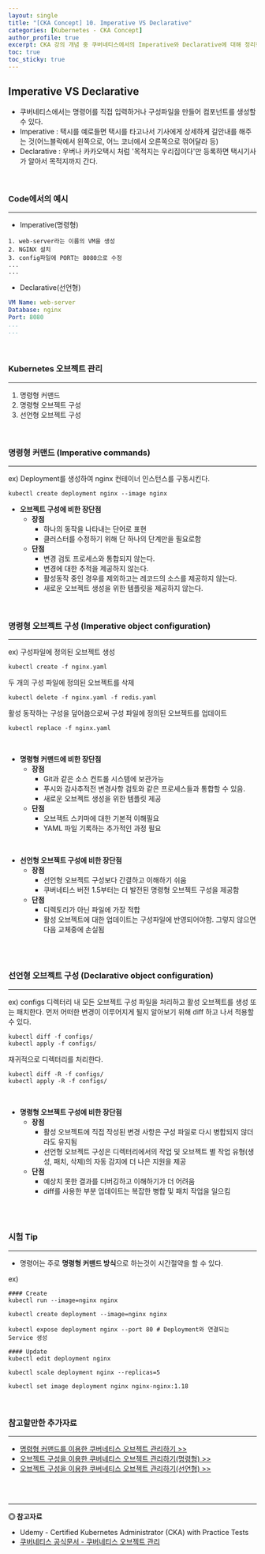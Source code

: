```yaml
---
layout: single
title: "[CKA Concept] 10. Imperative VS Declarative"
categories: [Kubernetes - CKA Concept]
author_profile: true
excerpt: CKA 강의 개념 중 쿠버네티스에서의 Imperative와 Declarative에 대해 정리한다. 
toc: true
toc_sticky: true
---
```


## Imperative VS Declarative
- 쿠버네티스에서는 명령어를 직접 입력하거나 구성파일을 만들어 컴포넌트를 생성할 수 있다.
- Imperative : 택시를 예로들면 택시를 타고나서 기사에게 상세하게 길안내를 해주는 것(어느블락에서 왼쪽으로, 어느 코너에서 오른쪽으로 꺾어달라 등)
- Declarative : 우버나 카카오택시 처럼 '목적지는 우리집이다'만 등록하면 택시기사가 알아서 목적지까지 간다.

<br>

### Code에서의 예시
-----------------------------
- Imperative(명령형)
```shell
1. web-server라는 이름의 VM을 생성
2. NGINX 설치
3. config파일에 PORT는 8080으로 수정
...
...
```

- Declarative(선언형)
```yml
VM Name: web-server
Database: nginx
Port: 8080
...
...
```

<br>

### Kubernetes 오브젝트 관리
---------------------------
1. 명령형 커맨드
2. 명령형 오브젝트 구성
3. 선언형 오브젝트 구성

<br>

### 명령형 커맨드 (Imperative commands)
--------------------
ex) Deployment를 생성하여 nginx 컨테이너 인스턴스를 구동시킨다.
```shell
kubectl create deployment nginx --image nginx
```

- **오브젝트 구성에 비한 장단점**
    - **장점**
        - 하나의 동작을 나타내는 단어로 표현
        - 클러스터를 수정하기 위해 단 하나의 단계만을 필요로함
    - **단점**
        - 변경 검토 프로세스와 통합되지 않는다.
        - 변경에 대한 추적을 제공하지 않는다.
        - 활성동작 중인 경우를 제외하고는 레코드의 소스를 제공하지 않는다.
        - 새로운 오브젝트 생성을 위한 템플릿을 제공하지 않는다.

<br>

### 명령형 오브젝트 구성 (Imperative object configuration)
--------------------
ex) 구성파일에 정의된 오브젝트 생성

```shell
kubectl create -f nginx.yaml
```

두 개의 구성 파일에 정의된 오브젝트를 삭제

```shell
kubectl delete -f nginx.yaml -f redis.yaml
```

활성 동작하는 구성을 덮어씀으로써 구성 파일에 정의된 오브젝트를 업데이트
```shell
kubectl replace -f nginx.yaml
```

<br>

- **명령형 커맨드에 비한 장단점**
    - **장점**
        - Git과 같은 소스 컨트롤 시스템에 보관가능
        - 푸시와 감사추적전 변경사항 검토와 같은 프로세스들과 통합할 수 있음.
        - 새로운 오브젝트 생성을 위한 템플릿 제공
    - **단점**
        - 오브젝트 스키마에 대한 기본적 이해필요
        - YAML 파일 기록하는 추가적인 과정 필요

<br>

- **선언형 오브젝트 구성에 비한 장단점**
    - **장점**
        - 선언형 오브젝트 구성보다 간결하고 이해하기 쉬움
        - 쿠버네티스 버전 1.5부터는 더 발전된 명령형 오브젝트 구성을 제공함
    - **단점**
        - 디렉토리가 아닌 파일에 가장 적합
        - 활성 오브젝트에 대한 업데이트는 구성파일에 반영되어야함. 그렇지 않으면 다음 교체중에 손실됨

<br><br>


### 선언형 오브젝트 구성 (Declarative object configuration)
--------------------
ex) configs 디렉터리 내 모든 오브젝트 구성 파일을 처리하고 활성 오브젝트를 생성 또는 패치한다. 먼저 어떠한 변경이 이루어지게 될지 알아보기 위해 diff 하고 나서 적용할 수 있다.
```shell
kubectl diff -f configs/
kubectl apply -f configs/
```

재귀적으로 디렉터리를 처리한다.
```shell
kubectl diff -R -f configs/
kubectl apply -R -f configs/
```
<br>

- **명령형 오브젝트 구성에 비한 장단점**
    - **장점**
        - 활성 오브젝트에 직접 작성된 변경 사항은 구성 파일로 다시 병합되지 않더라도 유지됨
        - 선언형 오브젝트 구성은 디렉터리에서의 작업 및 오브젝트 별 작업 유형(생성, 패치, 삭제)의 자동 감지에 더 나은 지원을 제공
    - **단점**
        - 예상치 못한 결과를 디버깅하고 이해하기가 더 어려움
        - diff를 사용한 부분 업데이트는 복잡한 병합 및 패치 작업을 일으킴

<br><br>


### 시험 Tip
--------------------
- 명령어는 주로 **명령형 커맨드 방식**으로 하는것이 시간절약을 할 수 있다.

ex)<br>

```shell
#### Create
kubectl run --image=nginx nginx

kubectl create deployment --image=nginx nginx

kubectl expose deployment nginx --port 80 # Deployment와 연결되는 Service 생성

#### Update
kubectl edit deployment nginx

kubectl scale deployment nginx --replicas=5

kubectl set image deployment nginx nginx-nginx:1.18
```

<br>

### 참고할만한 추가자료
--------------------
- [명령형 커맨드를 이용한 쿠버네티스 오브젝트 관리하기 >>](https://kubernetes.io/ko/docs/tasks/manage-kubernetes-objects/imperative-command/)
- [오브젝트 구성을 이용한 쿠버네티스 오브젝트 관리하기(명령형) >>](https://kubernetes.io/ko/docs/tasks/manage-kubernetes-objects/imperative-config/)
- [오브젝트 구성을 이용한 쿠버네티스 오브젝트 관리하기(선언형) >>](https://kubernetes.io/ko/docs/tasks/manage-kubernetes-objects/declarative-config/)


<br><br>


------------------
**◎ 참고자료**
- Udemy - Certified Kubernetes Administrator (CKA) with Practice Tests
- [쿠버네티스 공식문서 - 쿠버네티스 오브젝트 관리](https://kubernetes.io/ko/docs/concepts/overview/working-with-objects/object-management/)
